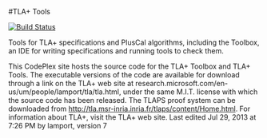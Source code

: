 #TLA+ Tools

[![Build Status](https://travis-ci.org/hhu-stups/tlatools.svg)](https://travis-ci.org/hhu-stups/tlatools)

Tools for TLA+ specifications and PlusCal algorithms, including the Toolbox, 
an IDE for writing specifications and running tools to check them.


This CodePlex site hosts the source code for the TLA+ Toolbox and TLA+ Tools. 
The executable versions of the code are available for download through a link on the 
TLA+ web site at research.microsoft.com/en-us/um/people/lamport/tla/tla.html, 
under the same M.I.T. license with which the source code has been released. 
The TLAPS proof system can be downloaded from http://tla.msr-inria.inria.fr/tlaps/content/Home.html. 
For information about TLA+, visit the TLA+ web site.
Last edited Jul 29, 2013 at 7:26 PM by lamport, version 7

